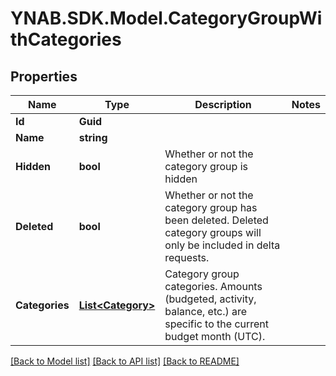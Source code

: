 # YNAB.SDK.Model.CategoryGroupWithCategories
## Properties

Name | Type | Description | Notes
------------ | ------------- | ------------- | -------------
**Id** | **Guid** |  | 
**Name** | **string** |  | 
**Hidden** | **bool** | Whether or not the category group is hidden | 
**Deleted** | **bool** | Whether or not the category group has been deleted.  Deleted category groups will only be included in delta requests. | 
**Categories** | [**List&lt;Category&gt;**](Category.md) | Category group categories.  Amounts (budgeted, activity, balance, etc.) are specific to the current budget month (UTC). | 

[[Back to Model list]](../README.md#documentation-for-models) [[Back to API list]](../README.md#documentation-for-api-endpoints) [[Back to README]](../README.md)

